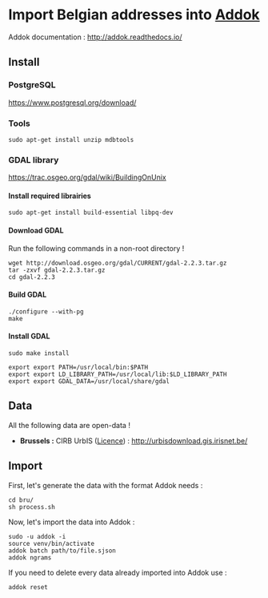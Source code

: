 # Import Belgian addresses into [Addok](https://github.com/addok/addok)

Addok documentation : <http://addok.readthedocs.io/>

## Install

### PostgreSQL

<https://www.postgresql.org/download/>

### Tools

    sudo apt-get install unzip mdbtools

### GDAL library

<https://trac.osgeo.org/gdal/wiki/BuildingOnUnix>

#### Install required librairies

    sudo apt-get install build-essential libpq-dev

#### Download GDAL

Run the following commands in a non-root directory !

    wget http://download.osgeo.org/gdal/CURRENT/gdal-2.2.3.tar.gz
    tar -zxvf gdal-2.2.3.tar.gz
    cd gdal-2.2.3

#### Build GDAL

    ./configure --with-pg
    make

#### Install GDAL

    sudo make install

    export export PATH=/usr/local/bin:$PATH
    export export LD_LIBRARY_PATH=/usr/local/lib:$LD_LIBRARY_PATH
    export export GDAL_DATA=/usr/local/share/gdal

## Data

All the following data are open-data !

- **Brussels :** CIRB UrbIS ([Licence](http://bric.brussels/en/our-solutions/urbis-solutions/Licence_Open_data_Fr_v4.pdf)) : <http://urbisdownload.gis.irisnet.be/>

## Import

First, let's generate the data with the format Addok needs :

    cd bru/
    sh process.sh

Now, let's import the data into Addok :

    sudo -u addok -i
    source venv/bin/activate
    addok batch path/to/file.sjson
    addok ngrams

If you need to delete every data already imported into Addok use :

    addok reset
